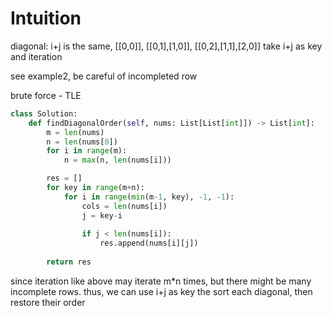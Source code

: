 # Intuition

diagonal: i+j is the same, [[0,0]], [[0,1],[1,0]], [[0,2],[1,1],[2,0]]
take i+j as key and iteration

see example2, be careful of incompleted row

brute force - TLE
```py
class Solution:
    def findDiagonalOrder(self, nums: List[List[int]]) -> List[int]:
        m = len(nums)
        n = len(nums[0])
        for i in range(m):
            n = max(n, len(nums[i]))

        res = []
        for key in range(m+n):
            for i in range(min(m-1, key), -1, -1):
                cols = len(nums[i])
                j = key-i
                
                if j < len(nums[i]):
                    res.append(nums[i][j])
  
        return res
```

since iteration like above may iterate m*n times, but there might be many incomplete rows.
thus, we can use i+j as key the sort each diagonal, then restore their order